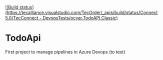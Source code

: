 [![Build status](https://tecalliance.visualstudio.com/TecOrder/_apis/build/status/Connect 5.0/TecConnect - DevopsTests/ocyar.TodoAPI.Classic)](https://tecalliance.visualstudio.com/TecOrder/_build/latest?definitionId=1229)
# TodoApi
First project to manage pipelines in Azure Devops (to test)
